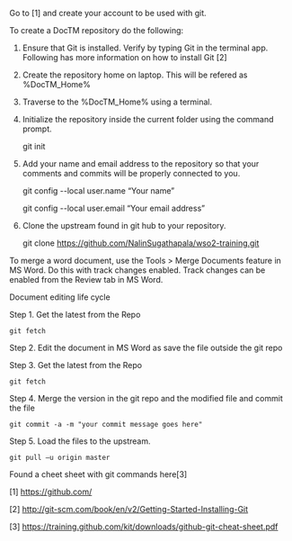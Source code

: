 Go to [1] and create your account to be used with git.

To create a DocTM repository do the following:

1) Ensure that Git is installed. Verify by typing Git in the terminal app. Following has more information on how to install Git [2]

2) Create the repository home on laptop. This will be refered as %DocTM_Home%

3) Traverse to the %DocTM_Home% using a terminal.

4) Initialize the repository inside the current folder using the command prompt.

	git init

5) Add your name and email address to the repository so that your comments and commits will be properly connected to you.

	git config --local user.name “Your name”


	git config --local user.email “Your email address”


6) Clone the upstream found in git hub to your repository.

	git clone https://github.com/NalinSugathapala/wso2-training.git


To merge a word document, use the Tools > Merge Documents feature in MS Word. Do this with track changes enabled. Track changes can be enabled from the Review tab in MS Word.


Document editing life cycle

Step 1. Get the latest from the Repo

	git fetch


Step 2. Edit the document in MS Word as save the file outside the git repo

Step 3. Get the latest from the Repo

	git fetch


Step 4. Merge the version in the git repo and the modified file and commit the file

	git commit -a -m "your commit message goes here"

Step 5. Load the files to the upstream.

	git pull –u origin master


Found a cheet sheet with git commands here[3]

[1] https://github.com/

[2] http://git-scm.com/book/en/v2/Getting-Started-Installing-Git

[3] https://training.github.com/kit/downloads/github-git-cheat-sheet.pdf
